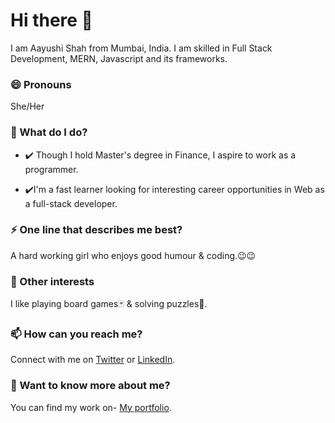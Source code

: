 # Hi there 👋
I am Aayushi Shah from Mumbai, India. I am skilled in Full Stack Development, MERN, Javascript and its frameworks.

### 😄 Pronouns
She/Her

### 🌱 What do I do?
- ✔️ Though I hold Master's degree in Finance, I aspire to work as a programmer.

- ✔️I'm a fast learner looking for interesting career opportunities in Web as a full-stack developer. 

### ⚡ One line that describes me best? 
A hard working girl who enjoys good humour & coding.😉😉

### 👯 Other interests
I like playing board games🃏 & solving puzzles🧩.

### 📫 How can you reach me?
Connect with me on [Twitter](https://twitter.com/AayuShah711) or [LinkedIn](https://www.linkedin.com/in/aayushah711/).

### 💬 Want to know more about me?
You can find my work on- [My portfolio](http://aayushah711.github.io/).
